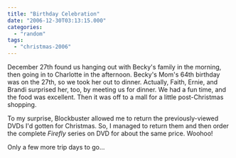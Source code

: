 ```yaml
---
title: "Birthday Celebration"
date: "2006-12-30T03:13:15.000"
categories: 
  - "random"
tags: 
  - "christmas-2006"
---
```


December 27th found us hanging out with Becky's family in the morning, then going in to Charlotte in the afternoon. Becky's Mom's 64th birthday was on the 27th, so we took her out to dinner. Actually, Faith, Ernie, and Brandi surprised her, too, by meeting us for dinner. We had a fun time, and the food was excellent. Then it was off to a mall for a little post-Christmas shopping.

To my surprise, Blockbuster allowed me to return the previously-viewed DVDs I'd gotten for Christmas. So, I managed to return them and then order the complete _Firefly_ series on DVD for about the same price. Woohoo!

Only a few more trip days to go...
